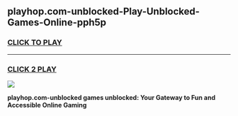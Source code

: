 
## playhop.com-unblocked-Play-Unblocked-Games-Online-pph5p
<h3>
<a href="https://premium76.site?title=playhop.com-unblocked&ref=25A">CLICK TO PLAY</a></h3>
<hr>

<h3>
<a href="https://premium76.site?title=playhop.com-unblocked&ref=25A">CLICK 2 PLAY</a>
  
</h3>

<a href="https://premium76.site?title=playhop.com-unblocked&ref=25A"><img src="https://clearcache.store/games.png"></a>


**playhop.com-unblocked games unblocked: Your Gateway to Fun and Accessible Online Gaming**
